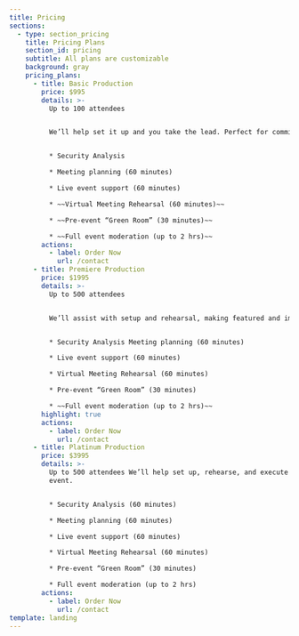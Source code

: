 ```yaml
---
title: Pricing
sections:
  - type: section_pricing
    title: Pricing Plans
    section_id: pricing
    subtitle: All plans are customizable
    background: gray
    pricing_plans:
      - title: Basic Production
        price: $995
        details: >-
          Up to 100 attendees


          We’ll help set it up and you take the lead. Perfect for committee and board meetings.


          * Security Analysis

          * Meeting planning (60 minutes)

          * Live event support (60 minutes)

          * ~~Virtual Meeting Rehearsal (60 minutes)~~

          * ~~Pre-event “Green Room” (30 minutes)~~

          * ~~Full event moderation (up to 2 hrs)~~
        actions:
          - label: Order Now
            url: /contact
      - title: Premiere Production
        price: $1995
        details: >-
          Up to 500 attendees


          We’ll assist with setup and rehearsal, making featured and important guests feel welcome.


          * Security Analysis Meeting planning (60 minutes)

          * Live event support (60 minutes)

          * Virtual Meeting Rehearsal (60 minutes)

          * Pre-event “Green Room” (30 minutes)

          * ~~Full event moderation (up to 2 hrs)~~
        highlight: true
        actions:
          - label: Order Now
            url: /contact
      - title: Platinum Production
        price: $3995
        details: >-
          Up to 500 attendees We’ll help set up, rehearse, and execute your
          event.


          * Security Analysis (60 minutes)

          * Meeting planning (60 minutes)  

          * Live event support (60 minutes)  

          * Virtual Meeting Rehearsal (60 minutes)  

          * Pre-event “Green Room” (30 minutes)  

          * Full event moderation (up to 2 hrs)
        actions:
          - label: Order Now
            url: /contact
template: landing
---
```

